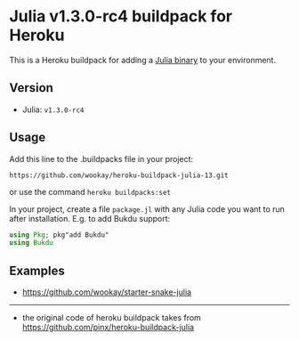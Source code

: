 # Julia v1.3.0-rc4 buildpack for Heroku

This is a Heroku buildpack for adding a [Julia binary][1] to your environment.

## Version

* Julia: `v1.3.0-rc4`

## Usage

Add this line to the .buildpacks file in your project:

`https://github.com/wookay/heroku-buildpack-julia-13.git`

or use the command `heroku buildpacks:set`

In your project, create a file `package.jl` with any
Julia code you want to run after installation.
E.g. to add Bukdu support:
```julia
using Pkg; pkg"add Bukdu"
using Bukdu
```

## Examples
 * https://github.com/wookay/starter-snake-julia


----

* the original code of heroku buildpack takes from https://github.com/pinx/heroku-buildpack-julia

[1]: https://julialang.org
